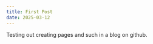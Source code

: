 ```yaml
---
title: First Post
date: 2025-03-12
---
```

Testing out creating pages and such in a blog on github.
